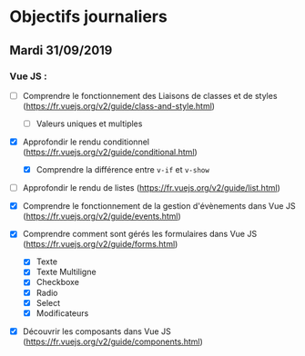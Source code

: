 # Objectifs journaliers

## Mardi 31/09/2019

### Vue JS : 

  * [ ] Comprendre le fonctionnement des Liaisons de classes et de styles (https://fr.vuejs.org/v2/guide/class-and-style.html)
    * [ ] Valeurs uniques et multiples

  * [x] Approfondir le rendu conditionnel (https://fr.vuejs.org/v2/guide/conditional.html)
    * [x] Comprendre la différence entre `v-if` et `v-show`

  * [ ] Approfondir le rendu de listes (https://fr.vuejs.org/v2/guide/list.html)

  * [x] Comprendre le fonctionnement de la gestion d'évènements dans Vue JS (https://fr.vuejs.org/v2/guide/events.html)

  * [x] Comprendre comment sont gérés les formulaires dans Vue JS (https://fr.vuejs.org/v2/guide/forms.html)
    * [x] Texte
    * [x] Texte Multiligne
    * [x] Checkboxe
    * [x] Radio
    * [x] Select
    * [x] Modificateurs

  * [x] Découvrir les composants dans Vue JS (https://fr.vuejs.org/v2/guide/components.html)
